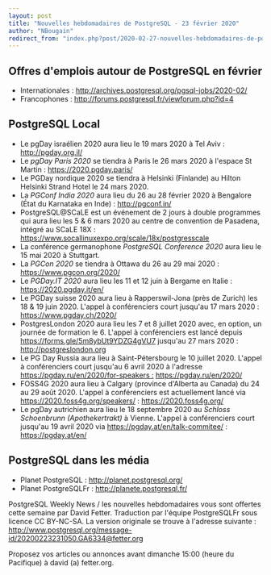 ```yaml
---
layout: post
title: "Nouvelles hebdomadaires de PostgreSQL - 23 février 2020"
author: "NBougain"
redirect_from: "index.php?post/2020-02-27-nouvelles-hebdomadaires-de-postgresql-23-fevrier-2020 "
---
```




<h2>Offres d'emplois autour de PostgreSQL en f&eacute;vrier</h2>

<ul>

<li>Internationales : <a target="_blank" href="http://archives.postgresql.org/pgsql-jobs/2020-02/">http://archives.postgresql.org/pgsql-jobs/2020-02/</a></li>

<li>Francophones : <a target="_blank" href="http://forums.postgresql.fr/viewforum.php?id=4">http://forums.postgresql.fr/viewforum.php?id=4</a></li>

</ul>

<h2>PostgreSQL Local</h2>

<ul>

<li>Le pgDay isra&eacute;lien 2020 aura lieu le 19 mars 2020 &agrave; Tel Aviv&nbsp;: <a target="_blank" href="http://pgday.org.il/">http://pgday.org.il/</a></li>

<li>Le <em>pgDay Paris 2020</em> se tiendra &agrave; Paris le 26 mars 2020 &agrave; l'espace St Martin&nbsp;: <a target="_blank" href="https://2020.pgday.paris/">https://2020.pgday.paris/</a></li>

<li>Le PGDay nordique 2020 se tiendra &agrave; Helsinki (Finlande) au Hilton Helsinki Strand Hotel le 24 mars 2020.</li>

<li>La <em>PGConf India 2020</em> aura lieu du 26 au 28 f&eacute;vrier 2020 &agrave; Bengalore (&Eacute;tat du Karnataka en Inde)&nbsp;: <a target="_blank" href="http://pgconf.in/">http://pgconf.in/</a></li>

<li>PostgreSQL@SCaLE est un &eacute;v&eacute;nement de 2 jours &agrave; double programmes qui aura lieu les 5 & 6 mars 2020 au centre de convention de Pasadena, int&eacute;gr&eacute; au SCaLE 18X&nbsp;: <a target="_blank" href="https://www.socallinuxexpo.org/scale/18x/postgresscale">https://www.socallinuxexpo.org/scale/18x/postgresscale</a></li>

<li>La conf&eacute;rence germanophone <em>PostgreSQL Conference 2020</em> aura lieu le 15 mai 2020 &agrave; Stuttgart.</li>

<li>La <em>PGCon 2020</em> se tiendra &agrave; Ottawa du 26 au 29 mai 2020&nbsp;: <a target="_blank" href="https://www.pgcon.org/2020/">https://www.pgcon.org/2020/</a></li>

<li>Le <em>PGDay.IT 2020</em> aura lieu les 11 et 12 juin &agrave; Bergame en Italie&nbsp;: <a target="_blank" href="https://2020.pgday.it/en/">https://2020.pgday.it/en/</a></li>

<li>Le PGDay suisse 2020 aura lieu &agrave; Rapperswil-Jona (pr&egrave;s de Zurich) les 18 & 19 juin 2020. L'appel &agrave; conf&eacute;renciers court jusqu'au 17 mars 2020&nbsp;: <a target="_blank" href="https://www.pgday.ch/2020/">https://www.pgday.ch/2020/</a></li>

<li>PostgresLondon 2020 aura lieu les 7 et 8 juillet 2020 avec, en option, un journ&eacute;e de formation le 6. L'appel &agrave; conf&eacute;renciers est lanc&eacute; depuis <a target="_blank" href="https://forms.gle/5m8ybUt9YDZG4gVU7">https://forms.gle/5m8ybUt9YDZG4gVU7</a> jusqu'au 27 mars 2020&nbsp;: <a target="_blank" href="http://postgreslondon.org">http://postgreslondon.org</a></li>

<li>Le PG Day Russia aura lieu &agrave; Saint-P&eacute;tersbourg le 10 juillet 2020. L'appel &agrave; conf&eacute;renciers court jusqu'au 6 avril 2020 &agrave; l'adresse <a target="_blank" href="https://pgday.ru/en/2020/for-speakers%C2%A0:">https://pgday.ru/en/2020/for-speakers&nbsp;:</a> <a target="_blank" href="https://pgday.ru/en/2020/">https://pgday.ru/en/2020/</a></li>

<li>FOSS4G 2020 aura lieu &agrave; Calgary (province d'Alberta au Canada) du 24 au 29 ao&ucirc;t 2020. L'appel &agrave; conf&eacute;renciers est actuellement lanc&eacute; via <a target="_blank" href="https://2020.foss4g.org/speakers/">https://2020.foss4g.org/speakers/</a> : <a target="_blank" href="https://2020.foss4g.org/">https://2020.foss4g.org/</a></li>

<li>Le pgDay autrichien aura lieu le 18 septembre 2020 au <em>Schloss Schoenbrunn (Apothekertrakt)</em> &agrave; Vienne. L'appel &agrave; conf&eacute;renciers court jusqu'au 19 avril 2020 via <a target="_blank" href="https://pgday.at/en/talk-commitee/">https://pgday.at/en/talk-commitee/</a> : <a target="_blank" href="https://pgday.at/en/">https://pgday.at/en/</a></li>

</ul>

<h2>PostgreSQL dans les m&eacute;dia</h2>

<ul>

<li>Planet PostgreSQL : <a target="_blank" href="http://planet.postgresql.org/">http://planet.postgresql.org/</a></li>

<li>Planet PostgreSQLFr : <a target="_blank" href="http://planete.postgresql.fr/">http://planete.postgresql.fr/</a></li>

</ul>

<p>PostgreSQL Weekly News / les nouvelles hebdomadaires vous sont offertes cette semaine par David Fetter. Traduction par l'&eacute;quipe PostgreSQLFr sous licence CC BY-NC-SA. La version originale se trouve &agrave; l'adresse suivante : <a target="_blank" href="http://www.postgresql.org/message-id/20200223231050.GA6334@fetter.org">http://www.postgresql.org/message-id/20200223231050.GA6334@fetter.org</a></p>

<p>Proposez vos articles ou annonces avant dimanche 15:00 (heure du Pacifique) &agrave; david (a) fetter.org.</p>